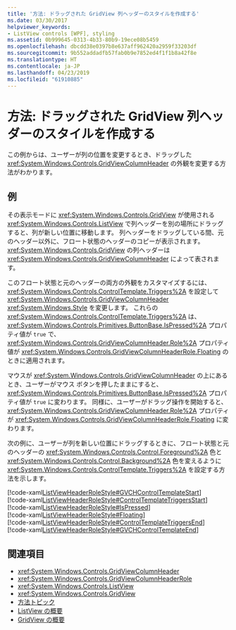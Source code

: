 ```yaml
---
title: '方法: ドラッグされた GridView 列ヘッダーのスタイルを作成する'
ms.date: 03/30/2017
helpviewer_keywords:
- ListView controls [WPF], styling
ms.assetid: 0b999645-0313-4b33-80b9-19ece08b5459
ms.openlocfilehash: dbcdd38e0397b8e637aff962420a2959f33203df
ms.sourcegitcommit: 9b552addadfb57fab0b9e7852ed4f1f1b8a42f8e
ms.translationtype: HT
ms.contentlocale: ja-JP
ms.lasthandoff: 04/23/2019
ms.locfileid: "61910885"
---
```

# <a name="how-to-create-a-style-for-a-dragged-gridview-column-header"></a>方法: ドラッグされた GridView 列ヘッダーのスタイルを作成する
この例からは、ユーザーが列の位置を変更するとき、ドラッグした <xref:System.Windows.Controls.GridViewColumnHeader> の外観を変更する方法がわかります。  
  
## <a name="example"></a>例  
 その表示モードに <xref:System.Windows.Controls.GridView> が使用される <xref:System.Windows.Controls.ListView> で列ヘッダーを別の場所にドラッグすると、列が新しい位置に移動します。 列ヘッダーをドラッグしている間、元のヘッダー以外に、フロート状態のヘッダーのコピーが表示されます。 <xref:System.Windows.Controls.GridView> の列ヘッダーは <xref:System.Windows.Controls.GridViewColumnHeader> によって表されます。  
  
 このフロート状態と元のヘッダーの両方の外観をカスタマイズするには、<xref:System.Windows.Controls.ControlTemplate.Triggers%2A> を設定して <xref:System.Windows.Controls.GridViewColumnHeader> <xref:System.Windows.Style> を変更します。 これらの <xref:System.Windows.Controls.ControlTemplate.Triggers%2A> は、<xref:System.Windows.Controls.Primitives.ButtonBase.IsPressed%2A> プロパティ値が `true` で、<xref:System.Windows.Controls.GridViewColumnHeader.Role%2A> プロパティ値が <xref:System.Windows.Controls.GridViewColumnHeaderRole.Floating> のときに適用されます。  
  
 マウスが <xref:System.Windows.Controls.GridViewColumnHeader> の上にあるとき、ユーザーがマウス ボタンを押したままにすると、<xref:System.Windows.Controls.Primitives.ButtonBase.IsPressed%2A> プロパティ値が `true` に変わります。 同様に、ユーザーがドラッグ操作を開始すると、<xref:System.Windows.Controls.GridViewColumnHeader.Role%2A> プロパティが <xref:System.Windows.Controls.GridViewColumnHeaderRole.Floating> に変わります。  
  
 次の例に、ユーザーが列を新しい位置にドラッグするときに、フロート状態と元のヘッダーの <xref:System.Windows.Controls.Control.Foreground%2A> 色と <xref:System.Windows.Controls.Control.Background%2A> 色を変えるように <xref:System.Windows.Controls.ControlTemplate.Triggers%2A> を設定する方法を示します。  
  
 [!code-xaml[ListViewHeaderRoleStyle#GVCHControlTemplateStart](~/samples/snippets/csharp/VS_Snippets_Wpf/ListViewHeaderRoleStyle/CS/Window1.xaml#gvchcontroltemplatestart)]  
[!code-xaml[ListViewHeaderRoleStyle#ControlTemplateTriggersStart](~/samples/snippets/csharp/VS_Snippets_Wpf/ListViewHeaderRoleStyle/CS/Window1.xaml#controltemplatetriggersstart)]  
[!code-xaml[ListViewHeaderRoleStyle#IsPressed](~/samples/snippets/csharp/VS_Snippets_Wpf/ListViewHeaderRoleStyle/CS/Window1.xaml#ispressed)]  
[!code-xaml[ListViewHeaderRoleStyle#Floating](~/samples/snippets/csharp/VS_Snippets_Wpf/ListViewHeaderRoleStyle/CS/Window1.xaml#floating)]  
[!code-xaml[ListViewHeaderRoleStyle#ControlTemplateTriggersEnd](~/samples/snippets/csharp/VS_Snippets_Wpf/ListViewHeaderRoleStyle/CS/Window1.xaml#controltemplatetriggersend)]  
[!code-xaml[ListViewHeaderRoleStyle#GVCHControlTemplateEnd](~/samples/snippets/csharp/VS_Snippets_Wpf/ListViewHeaderRoleStyle/CS/Window1.xaml#gvchcontroltemplateend)]  
  
## <a name="see-also"></a>関連項目

- <xref:System.Windows.Controls.GridViewColumnHeader>
- <xref:System.Windows.Controls.GridViewColumnHeaderRole>
- <xref:System.Windows.Controls.ListView>
- <xref:System.Windows.Controls.GridView>
- [方法トピック](listview-how-to-topics.md)
- [ListView の概要](listview-overview.md)
- [GridView の概要](gridview-overview.md)

